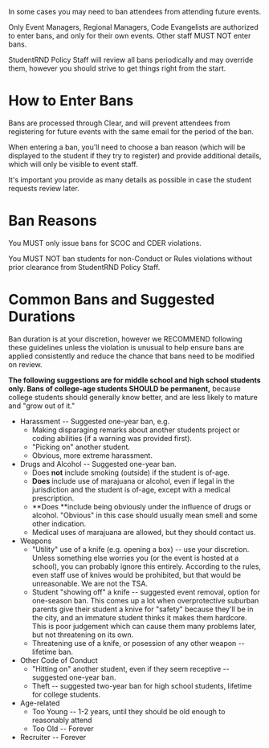 In some cases you may need to ban attendees from attending future events. 

Only Event Managers, Regional Managers, Code Evangelists are authorized to enter bans, and only for their own events. Other staff MUST NOT enter bans.

StudentRND Policy Staff will review all bans periodically and may override them, however you should strive to get things right from the start.

# How to Enter Bans

Bans are processed through Clear, and will prevent attendees from registering for future events with the same email for the period of the ban.

When entering a ban, you'll need to choose a ban reason \(which will be displayed to the student if they try to register\) and provide additional details, which will only be visible to event staff.

It's important you provide as many details as possible in case the student requests review later.

# Ban Reasons

You MUST only issue bans for SCOC and CDER violations.

You MUST NOT ban students for non-Conduct or Rules violations without prior clearance from StudentRND Policy Staff.

# Common Bans and Suggested Durations

Ban duration is at your discretion, however we RECOMMEND following these guidelines unless the violation is unusual to help ensure bans are applied consistently and reduce the chance that bans need to be modified on review.

**The following suggestions are for middle school and high school students only. Bans of college-age students SHOULD be permanent,** because college students should generally know better, and are less likely to mature and "grow out of it."

* Harassment -- Suggested one-year ban, e.g.
  * Making disparaging remarks about another students project or coding abilities \(if a warning was provided first\).
  * "Picking on" another student.
  * Obvious, more extreme harassment.
* Drugs and Alcohol -- Suggested one-year ban.
  * Does **not** include smoking \(outside\) if the student is of-age.
  * **Does** include use of marajuana or alcohol, even if legal in the jurisdiction and the student is of-age, except with a medical prescription.
  * **Does **include being obviously under the influence of drugs or alcohol. "Obvious" in this case should usually mean smell and some other indication.
  * Medical uses of marajuana are allowed, but they should contact us.
* Weapons
  * "Utility" use of a knife \(e.g. opening a box\) -- use your discretion. Unless something else worries you \(or the event is hosted at a school\), you can probably ignore this entirely. According to the rules, even staff use of knives would be prohibited, but that would be unreasonable. We are not the TSA.
  * Student "showing off" a knife -- suggested event removal, option for one-season ban. This comes up a lot when overprotective suburban parents give their student a knive for "safety" because they'll be in the city, and an immature student thinks it makes them hardcore. This is poor judgement which can cause them many problems later, but not threatening on its own.
  * Threatening use of a knife, or posession of any other weapon -- lifetime ban.
* Other Code of Conduct
  * "Hitting on" another student, even if they seem receptive -- suggested one-year ban.
  * Theft -- suggested two-year ban for high school students, lifetime for college students.
* Age-related
  * Too Young -- 1-2 years, until they should be old enough to reasonably attend
  * Too Old -- Forever
* Recruiter -- Forever
